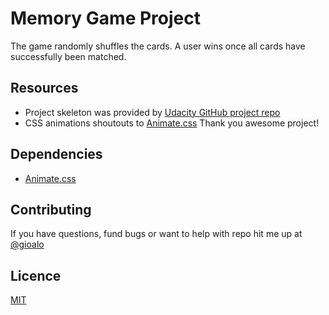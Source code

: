 # Memory Game Project

The game randomly shuffles the cards. A user wins once
all cards have successfully been matched.

## Resources
- Project skeleton was provided by [Udacity GitHub project repo](https://github.com/udacity/fend-project-memory-game)
- CSS animations shoutouts to [Animate.css](https://daneden.github.io/animate.css/) Thank you awesome project!

## Dependencies
- [Animate.css](https://daneden.github.io/animate.css/)

## Contributing
If you have questions, fund bugs or want to help with repo hit me up at [@gioalo](https://github.com/gioalo/)

## Licence
[MIT](LICENSE)